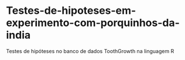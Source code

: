 # Testes-de-hipoteses-em-experimento-com-porquinhos-da-india
Testes de hipóteses no banco de dados ToothGrowth na linguagem R
